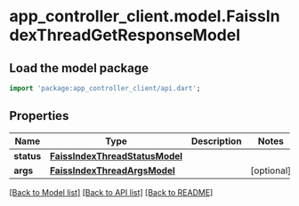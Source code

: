 # app_controller_client.model.FaissIndexThreadGetResponseModel

## Load the model package
```dart
import 'package:app_controller_client/api.dart';
```

## Properties
Name | Type | Description | Notes
------------ | ------------- | ------------- | -------------
**status** | [**FaissIndexThreadStatusModel**](FaissIndexThreadStatusModel.md) |  | 
**args** | [**FaissIndexThreadArgsModel**](FaissIndexThreadArgsModel.md) |  | [optional] 

[[Back to Model list]](../README.md#documentation-for-models) [[Back to API list]](../README.md#documentation-for-api-endpoints) [[Back to README]](../README.md)



